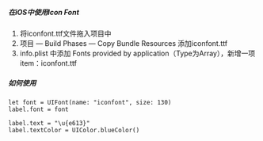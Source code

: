 ##### 在iOS中使用Icon Font
  1. 将iconfont.ttf文件拖入项目中
  2. 项目 — Build Phases — Copy Bundle Resources 添加iconfont.ttf
  3. info.plist 中添加 Fonts provided by application（Type为Array），新增一项item：iconfont.ttf
  
##### 如何使用
  ```
  let font = UIFont(name: "iconfont", size: 130)
  label.font = font
        
  label.text = "\u{e613}"
  label.textColor = UIColor.blueColor()
  ```
  